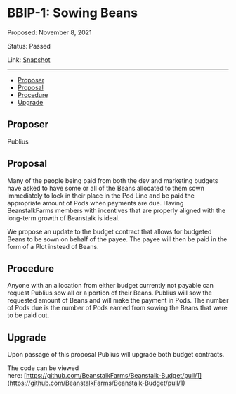 # BBIP-1: Sowing Beans

Proposed: November 8, 2021

Status: Passed

Link: [Snapshot](https://snapshot.org/#/beanstalkfarms.eth/proposal/0xb2736c58dfdeee9e583b05aafb2f118f1fbc31b044894083c5bb1af0619e7b9a)

---

- [Proposer](#proposer)
- [Proposal](#proposal)
- [Procedure](#procedure)
- [Upgrade](#upgrade)

## Proposer 

Publius

## Proposal

Many of the people being paid from both the dev and marketing budgets have asked to have some or all of the Beans allocated to them sown immediately to lock in their place in the Pod Line and be paid the appropriate amount of Pods when payments are due. Having BeanstalkFarms members with incentives that are properly aligned with the long-term growth of Beanstalk is ideal.

We propose an update to the budget contract that allows for budgeted Beans to be sown on behalf of the payee. The payee will then be paid in the form of a Plot instead of Beans.

## Procedure 

Anyone with an allocation from either budget currently not payable can request Publius sow all or a portion of their Beans. Publius will sow the requested amount of Beans and will make the payment in Pods. The number of Pods due is the number of Pods earned from sowing the Beans that were to be paid out.

## Upgrade

Upon passage of this proposal Publius will upgrade both budget contracts.

The code can be viewed here: [https://github.com/BeanstalkFarms/Beanstalk-Budget/pull/1](https://github.com/BeanstalkFarms/Beanstalk-Budget/pull/1)
